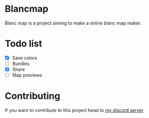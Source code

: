# Blancmap
Blanc map is a project aiming to make a online blanc map maker.

# Todo list
* [x] Save colors
* [ ] Bundles
* [x] Share
* [ ] Map previews

# Contributing
If you want to contribute to this project head to [my discord server](https://discord.gg/eGQ4Ga9)